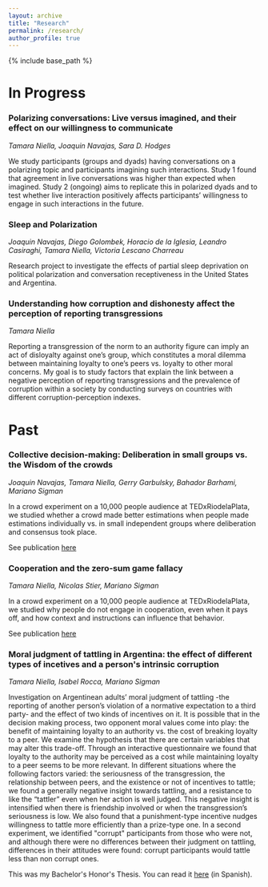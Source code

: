 ```yaml
---
layout: archive
title: "Research"
permalink: /research/
author_profile: true
---
```


{% include base_path %}

In Progress
======
### Polarizing conversations: Live versus imagined, and their effect on our willingness to communicate
<i>Tamara Niella, Joaquin Navajas, Sara D. Hodges</i> 

We study participants (groups and dyads) having conversations on a polarizing topic and participants imagining such interactions. Study 1 found that agreement in live conversations was higher than expected when imagined. Study 2 (ongoing) aims to replicate this in polarized dyads and to test whether live interaction positively affects participants’ willingness to engage in such interactions in the future. 

### Sleep and Polarization 
<i>Joaquin Navajas, Diego Golombek, Horacio de la Iglesia, Leandro Casiraghi, Tamara Niella, Victoria Lescano Charreau</i>

Research project to investigate the effects of partial sleep deprivation on political polarization and conversation receptiveness in the United States and Argentina. 

###  Understanding how corruption and dishonesty affect the perception of reporting transgressions
<i>Tamara Niella</i>

Reporting a transgression of the norm to an authority figure can imply an act of disloyalty against one’s group, which constitutes a moral dilemma between maintaining loyalty to one’s peers vs. loyalty to other moral concerns. My goal is to study factors that explain the link between a negative perception of reporting transgressions and the prevalence of corruption within a society by conducting surveys on countries with different corruption-perception indexes. 

  
Past
======

### Collective decision-making: Deliberation in small groups vs. the Wisdom of the crowds
<i>Joaquin Navajas, Tamara Niella, Gerry Garbulsky, Bahador Barhami, Mariano Sigman </i>

In a crowd experiment on a 10,000 people audience at TEDxRiodelaPlata, we studied whether a crowd made better estimations when people made estimations 
individually vs. in small independent groups where deliberation and consensus took place. 

See publication [here](https://www.nature.com/articles/s41562-017-0273-4)

### Cooperation and the zero-sum game fallacy 
<i>Tamara Niella, Nicolas Stier, Mariano Sigman</i>

In a crowd experiment on a 10,000 people audience at TEDxRiodelaPlata, we studied why people do not engage in cooperation, even when it pays off, and how context and instructions can influence that behavior. 

See publication [here](https://journals.plos.org/plosone/article?id=10.1371/journal.pone.0147125)

### Moral judgment of tattling in Argentina: the effect of different types of incetives and a person's intrinsic corruption
<i>Tamara Niella, Isabel Rocca, Mariano Sigman</i> 

Investigation on Argentinean adults’ moral judgment of tattling -the reporting of another person’s violation of a normative expectation to a third party- and the effect of two kinds of incentives on it. It is possible that in the decision making process, two opponent moral values come into play: the benefit of maintaining loyalty to an authority vs. the cost of breaking loyalty to a peer. We examine the hypothesis that there are certain variables that may alter this trade-off. Through an interactive questionnaire we found that loyalty to the authority may be perceived as a cost while maintaining loyalty to a peer seems to be more relevant. In different situations where the following factors varied: the seriousness of the transgression, the relationship between peers, and the existence or not of incentives to tattle; we found a generally negative insight towards tattling, and a resistance to like the “tattler” even when her action is well judged. This negative insight is intensified when there is friendship involved or when the transgression’s seriousness is low. We also found that a punishment-type incentive nudges willingness to tattle more efficiently than a prize-type one. In a second experiment, we identified "corrupt" participants from those who were not, and although there were no differences between their judgment on tattling, differences in their attitudes were found: corrupt participants would tattle less than non corrupt ones.

This was my Bachelor's Honor's Thesis. You can read it [here](https://repositorio.utdt.edu/handle/utdt/2325) (in Spanish).
